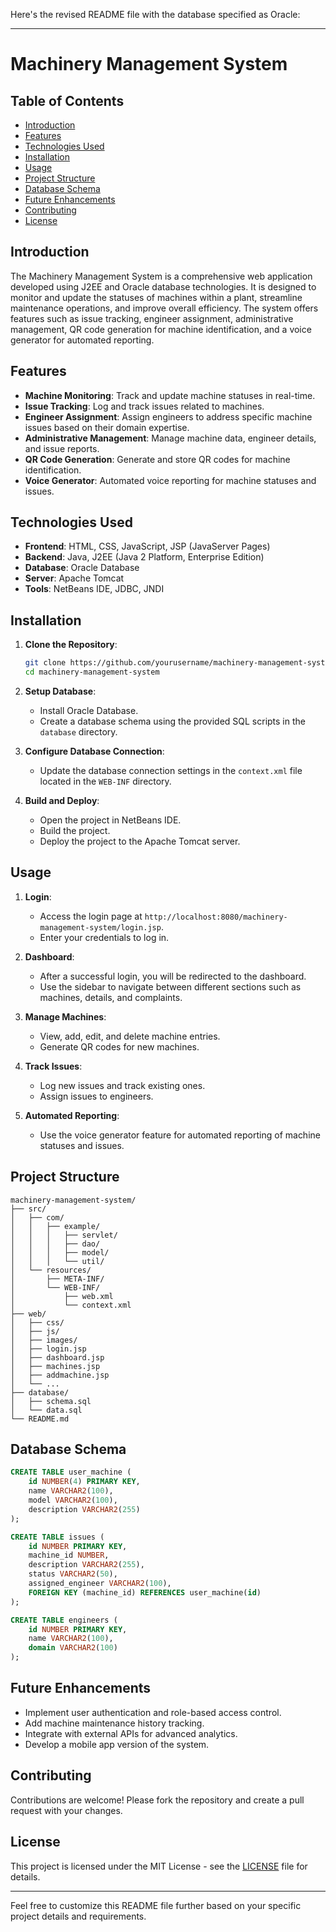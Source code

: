 Here's the revised README file with the database specified as Oracle:

---

# Machinery Management System

## Table of Contents
- [Introduction](#introduction)
- [Features](#features)
- [Technologies Used](#technologies-used)
- [Installation](#installation)
- [Usage](#usage)
- [Project Structure](#project-structure)
- [Database Schema](#database-schema)
- [Future Enhancements](#future-enhancements)
- [Contributing](#contributing)
- [License](#license)

## Introduction
The Machinery Management System is a comprehensive web application developed using J2EE and Oracle database technologies. It is designed to monitor and update the statuses of machines within a plant, streamline maintenance operations, and improve overall efficiency. The system offers features such as issue tracking, engineer assignment, administrative management, QR code generation for machine identification, and a voice generator for automated reporting.

## Features
- **Machine Monitoring**: Track and update machine statuses in real-time.
- **Issue Tracking**: Log and track issues related to machines.
- **Engineer Assignment**: Assign engineers to address specific machine issues based on their domain expertise.
- **Administrative Management**: Manage machine data, engineer details, and issue reports.
- **QR Code Generation**: Generate and store QR codes for machine identification.
- **Voice Generator**: Automated voice reporting for machine statuses and issues.

## Technologies Used
- **Frontend**: HTML, CSS, JavaScript, JSP (JavaServer Pages)
- **Backend**: Java, J2EE (Java 2 Platform, Enterprise Edition)
- **Database**: Oracle Database
- **Server**: Apache Tomcat
- **Tools**: NetBeans IDE, JDBC, JNDI

## Installation
1. **Clone the Repository**:
   ```bash
   git clone https://github.com/yourusername/machinery-management-system.git
   cd machinery-management-system
   ```

2. **Setup Database**:
   - Install Oracle Database.
   - Create a database schema using the provided SQL scripts in the `database` directory.

3. **Configure Database Connection**:
   - Update the database connection settings in the `context.xml` file located in the `WEB-INF` directory.

4. **Build and Deploy**:
   - Open the project in NetBeans IDE.
   - Build the project.
   - Deploy the project to the Apache Tomcat server.

## Usage
1. **Login**:
   - Access the login page at `http://localhost:8080/machinery-management-system/login.jsp`.
   - Enter your credentials to log in.

2. **Dashboard**:
   - After a successful login, you will be redirected to the dashboard.
   - Use the sidebar to navigate between different sections such as machines, details, and complaints.

3. **Manage Machines**:
   - View, add, edit, and delete machine entries.
   - Generate QR codes for new machines.

4. **Track Issues**:
   - Log new issues and track existing ones.
   - Assign issues to engineers.

5. **Automated Reporting**:
   - Use the voice generator feature for automated reporting of machine statuses and issues.

## Project Structure
```
machinery-management-system/
├── src/
│   ├── com/
│   │   ├── example/
│   │   │   ├── servlet/
│   │   │   ├── dao/
│   │   │   ├── model/
│   │   │   └── util/
│   └── resources/
│       ├── META-INF/
│       └── WEB-INF/
│           ├── web.xml
│           └── context.xml
├── web/
│   ├── css/
│   ├── js/
│   ├── images/
│   ├── login.jsp
│   ├── dashboard.jsp
│   ├── machines.jsp
│   ├── addmachine.jsp
│   └── ...
├── database/
│   ├── schema.sql
│   └── data.sql
└── README.md
```

## Database Schema
```sql
CREATE TABLE user_machine (
    id NUMBER(4) PRIMARY KEY,
    name VARCHAR2(100),
    model VARCHAR2(100),
    description VARCHAR2(255)
);

CREATE TABLE issues (
    id NUMBER PRIMARY KEY,
    machine_id NUMBER,
    description VARCHAR2(255),
    status VARCHAR2(50),
    assigned_engineer VARCHAR2(100),
    FOREIGN KEY (machine_id) REFERENCES user_machine(id)
);

CREATE TABLE engineers (
    id NUMBER PRIMARY KEY,
    name VARCHAR2(100),
    domain VARCHAR2(100)
);
```

## Future Enhancements
- Implement user authentication and role-based access control.
- Add machine maintenance history tracking.
- Integrate with external APIs for advanced analytics.
- Develop a mobile app version of the system.

## Contributing
Contributions are welcome! Please fork the repository and create a pull request with your changes.

## License
This project is licensed under the MIT License - see the [LICENSE](LICENSE) file for details.

---

Feel free to customize this README file further based on your specific project details and requirements.

